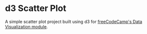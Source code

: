 # d3 Scatter Plot

A simple scatter plot project built using d3 for [freeCodeCamp's Data Visualization module](https://learn.freecodecamp.org/data-visualization/data-visualization-projects/visualize-data-with-a-scatterplot-graph).
